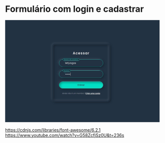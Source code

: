 # Formulário com login e cadastrar

<img src="001.jpg" width="500px">

https://cdnjs.com/libraries/font-awesome/6.2.1
https://www.youtube.com/watch?v=G58ZcfjSz0U&t=236s
